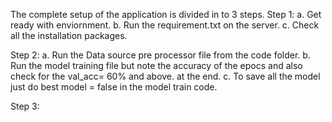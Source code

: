 The complete setup of the application is divided in to 3 steps.
Step 1: a. Get ready with enviornment.
        b. Run the requirement.txt on the server.
        c. Check all the installation packages.

Step 2: a. Run the Data source pre processor file from the code folder.
        b. Run the model training file but note the accuracy of the epocs and also check for the val_acc= 60% and above. at the end.
        c. To save all the model just do best model = false in the model train code.
        
Step 3: 
